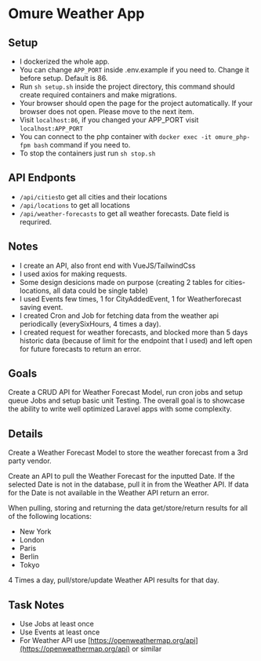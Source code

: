 # Omure Weather App

## Setup

- I dockerized the whole app.
- You can change `APP_PORT` inside .env.example if you need to. Change it before setup. Default is 86.
- Run `sh setup.sh` inside the project directory, this command should create required containers and make migrations.
- Your browser should open the page for the project automatically. If your browser does not open. Please move to the next item.
- Visit `localhost:86`, if you changed your APP_PORT visit `localhost:APP_PORT`
- You can connect to the php container with `docker exec -it omure_php-fpm bash` command if you need to.
- To stop the containers just run `sh stop.sh`

## API Endponts
- `/api/cities`to get all cities and their locations
- `/api/locations` to get all locations
- `/api/weather-forecasts` to get all weather forecasts. Date field is requrired.

## Notes

- I create an API, also front end with VueJS/TailwindCss
- I used axios for making requests.
- Some design desicions made on purpose (creating 2 tables for cities-locations, all data could be single table)
- I used Events few times, 1 for CityAddedEvent, 1 for Weatherforecast saving event.
- I created Cron and Job for fetching data from the weather api periodically (everySixHours, 4 times a day).
- I created request for weather forecasts, and blocked more than 5 days historic data (because of limit for the endpoint that I used) and left open for future forecasts to return an error.

## Goals

Create a CRUD API for Weather Forecast Model, run cron jobs and setup queue Jobs and setup basic unit Testing.
The overall goal is to showcase the ability to write well optimized Laravel apps with some complexity.

## Details

Create a Weather Forecast Model to store the weather forecast from a 3rd party vendor.

Create an API to pull the Weather Forecast for the inputted Date.
If the selected Date is not in the database, pull it in from the Weather API.
If data for the Date is not available in the Weather API return an error.

When pulling, storing and returning the data get/store/return results for all of the following locations:

- New York
- London
- Paris
- Berlin
- Tokyo

4 Times a day,  pull/store/update Weather API results for that day.

## Task Notes

- Use Jobs at least once
- Use Events at least once
- For Weather API use [https://openweathermap.org/api](https://openweathermap.org/api) or similar
